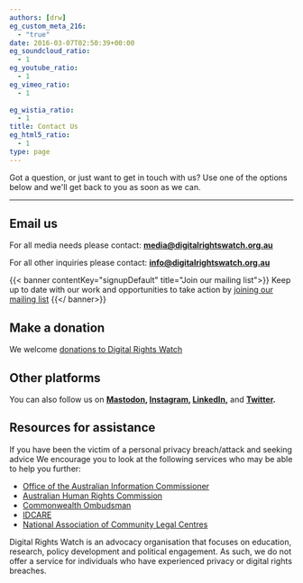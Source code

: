 ```yaml
---
authors: [drw]
eg_custom_meta_216:
  - "true"
date: 2016-03-07T02:50:39+00:00
eg_soundcloud_ratio:
  - 1
eg_youtube_ratio:
  - 1
eg_vimeo_ratio:
  - 1
  
eg_wistia_ratio:
  - 1
title: Contact Us
eg_html5_ratio:
  - 1
type: page
---
```


Got a question, or just want to get in touch with us? Use one of the options below and we'll get back to you as soon as we can.

- - -

## Email us

For all media needs please contact: **[media@digitalrightswatch.org.au](mailto:malito:media@digitalrightswatch.org.au)**

For all other inquiries please contact: **[info@digitalrightswatch.org.au](mailto:info@digitalrightswatch.org.au)**


  {{< banner contentKey="signupDefault" title="Join our mailing list">}} 
  Keep up to date with our work and opportunities to take action by [joining our mailing list](#footer-title)
  {{</ banner>}}

## Make a donation

We welcome [donations to Digital Rights Watch](http://www.donate.digitalrightswatch.org.au)

## Other platforms
You can also follow us on **[Mastodon](https://aus.social/@drwaus), [Instagram](https://www.instagram.com/drwaus/), [LinkedIn](https://www.linkedin.com/company/drwaus),** and **[Twitter](http://www.twitter.com/drwaus).**

## Resources for assistance

If you have been the victim of a personal privacy breach/attack and seeking advice We encourage you to look at the following services who may be able to help you further:

* [Office of the Australian Information Commissioner](https://www.oaic.gov.au/)
* [Australian Human Rights Commission](https://www.humanrights.gov.au/)
* [Commonwealth Ombudsman](http://www.ombudsman.gov.au/)
* [IDCARE](https://www.idcare.org/)
* [National Association of Community Legal Centres](http://www.naclc.org.au/)

Digital Rights Watch is an advocacy organisation that focuses on education, research, policy development and political engagement. As such, we do not offer a service for individuals who have experienced privacy or digital rights breaches.
